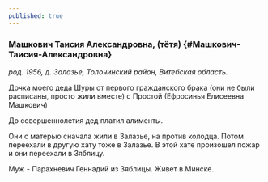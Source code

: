 ```yaml
---
published: true
---
```


### Машкович Таисия Александровна, (тётя) {#Машкович-Таисия-Александровна}

_род. 1956, д. Залазье, Толочинский район, Витебская область._

Дочка моего деда Шуры от первого гражданского брака 
(они не были расписаны, просто жили вместе)
с Простой (Ефросинья Елисеевна Машкович)

До совершеннолетия дед платил алименты.

Они с матерью сначала жили в Залазье, на против колодца.
Потом переехали в другую хату тоже в Залазье.
В этой хате произошел пожар и они переехали в Зяблицу.

Муж - Парахневич Геннадий из Зяблицы.
Живет в Минске.
        
